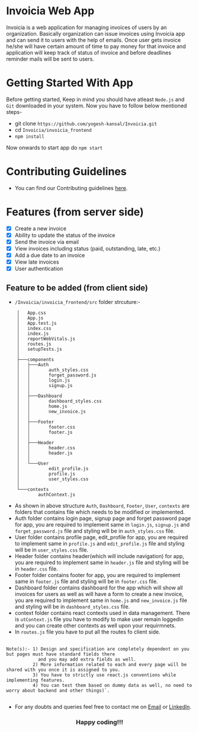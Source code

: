 # Invoicia Web App
Invoicia is a web application for managing invoices of users by an organization.
Basically organization can issue invoices using Invoicia app and can send it to users with the help of emails.
Once user gets invoice he/she will have certain amount of time to pay money for that invoice and application
will keep track of status of invoice and before deadlines reminder mails will be sent to users.

# Getting Started With App
Before getting started, Keep in mind you should have atleast `Node.js` and `Git` downloaded in your system. Now you have to follow below mentioned steps-
- git clone `https://github.com/yogesh-kansal/Invoicia.git`
- cd `Invoicia/invoicia_frontend` 
- `npm install`

Now onwards to start app do `npm start` 


# Contributing Guidelines
* You can find our Contributing guidelines [here](/CONTRIBUTING.md).

# Features (from server side)
- [x] Create a new invoice
- [x] Ability to update the status of the invoice
- [x] Send the invoice via email
- [x] View invoices including status (paid, outstanding, late, etc.)
- [x] Add a due date to an invoice
- [x] View late invoices
- [x] User authentication

## Feature to be added (from client side)
- `/Invoicia/invoicia_frontend/src` folder strcuture:-
```
    │   App.css
    │   App.js
    │   App.test.js
    │   index.css
    │   index.js
    │   reportWebVitals.js
    │   routes.js
    │   setupTests.js
    │
    ├───components
    │   ├───Auth
    │   │       auth_styles.css
    │   │       forget_password.js
    │   │       login.js
    │   │       signup.js
    │   │
    │   ├───Dashboard
    │   │       dashboard_styles.css
    │   │       home.js
    │   │       new_invoice.js
    │   │
    │   ├───Footer
    │   │       footer.css
    │   │       footer.js
    │   │
    │   ├───Header
    │   │       header.css
    │   │       header.js
    │   │
    │   └───User
    │           edit_profile.js
    │           profile.js
    │           user_styles.css
    │
    └───contexts
            authContext.js
```
- As shown in above structure `Auth`, `Dashboard`, `Footer`, `User`, `contexts` are folders that contains file which needs to be modified or implemented.
- Auth folder contains login page, signup page and forget password page for app, you are required to implement same in `login.js`, `signup.js` and `forget_password.js` file and styling will be in `auth_styles.css` file. 
- User folder contains profile page, edit_profile for app, you are required to implement same in `profile.js` and `edit_profile.js` file and styling will be in `user_styles.css` file. 
- Header folder contains header(which will include navigation) for app, you are required to implement same in `header.js` file and styling will be in `header.css` file.
- Footer folder contains footer for app, you are required to implement same in `footer.js` file and styling will be in `footer.css` file.
- Dashboard folder contains dashboard for the app which will show all invoices for users as well as will have a form to create a new invoice, you are required to implement same in `home.js` and `new_invoice.js` file and styling will be in `dashboard_styles.css` file. 
- context folder contains react contexts used in data management. There is `utContext.js` file you have to modify to make user remain loggedin and you can create other contexts as well upon your requirmnets.
- In `routes.js` file you have to put all the routes fo client side.
<br><br/>
```
Note(s):- 1) Design and specification are completely dependent on you but pages must have standard fields there
            and you may add extra fields as well.
          2) More information related to each and every page will be shared with you once it is assigned to you. 
          3) You have to strictly use react.js conventions while implementing features.
          4) You can test them based on dummy data as well, no need to worry about backend and other things)`.
          
```


- For any doubts and queries feel free to contact me on [Email](mailto:ykk11@iitbbs.ac.in) or [LinkedIn](https://www.linkedin.com/in/yogesh-kansal-044a75194/).

<h3 align="center">Happy coding!!!<h3/>
